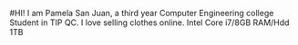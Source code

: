 #HI!
I am Pamela San Juan, a third year Computer Engineering college Student in TIP QC. 
I love selling clothes online.
Intel Core i7/8GB RAM/Hdd 1TB
